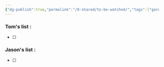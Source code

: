 ```yaml
---
{"dg-publish":true,"permalink":"/8-shared/to-be-watched/","tags":["gardenEntry"]}
---
```


### Tom's list :
- [ ] 
### Jason's list :
- [ ] 
